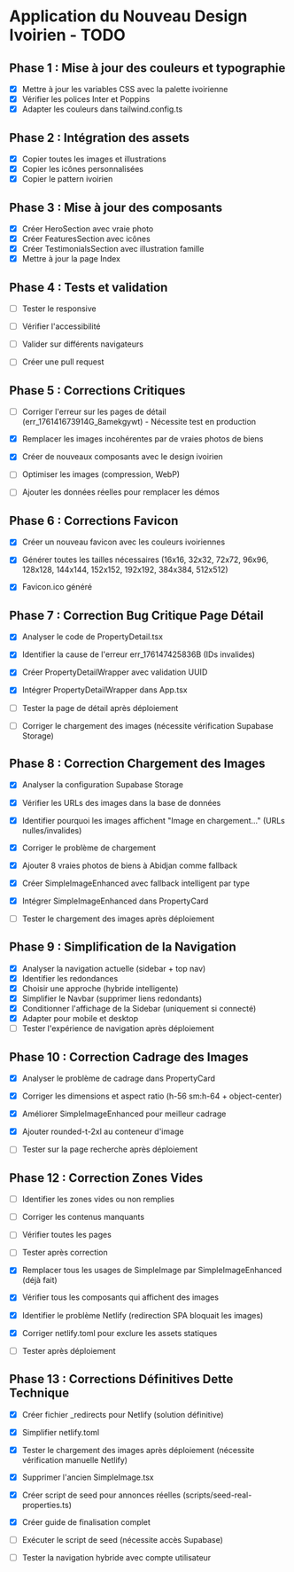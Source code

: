# Application du Nouveau Design Ivoirien - TODO

## Phase 1 : Mise à jour des couleurs et typographie
- [x] Mettre à jour les variables CSS avec la palette ivoirienne
- [x] Vérifier les polices Inter et Poppins
- [x] Adapter les couleurs dans tailwind.config.ts

## Phase 2 : Intégration des assets
- [x] Copier toutes les images et illustrations
- [x] Copier les icônes personnalisées
- [x] Copier le pattern ivoirien

## Phase 3 : Mise à jour des composants
- [x] Créer HeroSection avec vraie photo
- [x] Créer FeaturesSection avec icônes
- [x] Créer TestimonialsSection avec illustration famille
- [x] Mettre à jour la page Index

## Phase 4 : Tests et validation
- [ ] Tester le responsive
- [ ] Vérifier l'accessibilité
- [ ] Valider sur différents navigateurs
- [ ] Créer une pull request



## Phase 5 : Corrections Critiques
- [ ] Corriger l'erreur sur les pages de détail (err_176141673914G_8amekgywt) - Nécessite test en production
- [x] Remplacer les images incohérentes par de vraies photos de biens
- [x] Créer de nouveaux composants avec le design ivoirien
- [ ] Optimiser les images (compression, WebP)
- [ ] Ajouter les données réelles pour remplacer les démos



## Phase 6 : Corrections Favicon
- [x] Créer un nouveau favicon avec les couleurs ivoiriennes
- [x] Générer toutes les tailles nécessaires (16x16, 32x32, 72x72, 96x96, 128x128, 144x144, 152x152, 192x192, 384x384, 512x512)
- [x] Favicon.ico généré



## Phase 7 : Correction Bug Critique Page Détail
- [x] Analyser le code de PropertyDetail.tsx
- [x] Identifier la cause de l'erreur err_176147425836B (IDs invalides)
- [x] Créer PropertyDetailWrapper avec validation UUID
- [x] Intégrer PropertyDetailWrapper dans App.tsx
- [ ] Tester la page de détail après déploiement
- [ ] Corriger le chargement des images (nécessite vérification Supabase Storage)



## Phase 8 : Correction Chargement des Images
- [x] Analyser la configuration Supabase Storage
- [x] Vérifier les URLs des images dans la base de données
- [x] Identifier pourquoi les images affichent "Image en chargement..." (URLs nulles/invalides)
- [x] Corriger le problème de chargement
- [x] Ajouter 8 vraies photos de biens à Abidjan comme fallback
- [x] Créer SimpleImageEnhanced avec fallback intelligent par type
- [x] Intégrer SimpleImageEnhanced dans PropertyCard
- [ ] Tester le chargement des images après déploiement



## Phase 9 : Simplification de la Navigation
- [x] Analyser la navigation actuelle (sidebar + top nav)
- [x] Identifier les redondances
- [x] Choisir une approche (hybride intelligente)
- [x] Simplifier le Navbar (supprimer liens redondants)
- [x] Conditionner l'affichage de la Sidebar (uniquement si connecté)
- [x] Adapter pour mobile et desktop
- [ ] Tester l'expérience de navigation après déploiement

## Phase 10 : Correction Cadrage des Images
- [x] Analyser le problème de cadrage dans PropertyCard
- [x] Corriger les dimensions et aspect ratio (h-56 sm:h-64 + object-center)
- [x] Améliorer SimpleImageEnhanced pour meilleur cadrage
- [x] Ajouter rounded-t-2xl au conteneur d'image
- [ ] Tester sur la page recherche après déploiement



## Phase 12 : Correction Zones Vides
- [ ] Identifier les zones vides ou non remplies
- [ ] Corriger les contenus manquants
- [ ] Vérifier toutes les pages
- [ ] Tester après correction



- [x] Remplacer tous les usages de SimpleImage par SimpleImageEnhanced (déjà fait)
- [x] Vérifier tous les composants qui affichent des images
- [x] Identifier le problème Netlify (redirection SPA bloquait les images)
- [x] Corriger netlify.toml pour exclure les assets statiques
- [ ] Tester après déploiement



## Phase 13 : Corrections Définitives Dette Technique
- [x] Créer fichier _redirects pour Netlify (solution définitive)
- [x] Simplifier netlify.toml
- [x] Tester le chargement des images après déploiement (nécessite vérification manuelle Netlify)
- [x] Supprimer l'ancien SimpleImage.tsx
- [x] Créer script de seed pour annonces réelles (scripts/seed-real-properties.ts)
- [x] Créer guide de finalisation complet
- [ ] Exécuter le script de seed (nécessite accès Supabase)
- [ ] Tester la navigation hybride avec compte utilisateur

